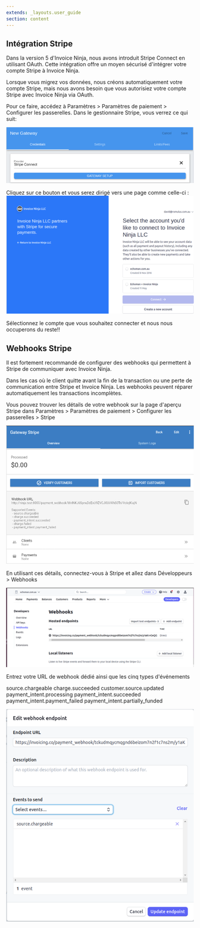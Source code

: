 ```yaml
---
extends: _layouts.user_guide
section: content
---
```


## Intégration Stripe

Dans la version 5 d'Invoice Ninja, nous avons introduit Stripe Connect en utilisant OAuth. Cette intégration offre un moyen sécurisé d'intégrer votre compte Stripe à Invoice Ninja.

Lorsque vous migrez vos données, nous créons automatiquement votre compte Stripe, mais nous avons besoin que vous autorisiez votre compte Stripe avec Invoice Ninja via OAuth.

Pour ce faire, accédez à Paramètres > Paramètres de paiement > Configurer les passerelles. Dans le gestionnaire Stripe, vous verrez ce qui suit:

![texte alternatif](/assets/images/stripe/stripe1.png "Connecter Stripe")

Cliquez sur ce bouton et vous serez dirigé vers une page comme celle-ci :
![texte alternatif](/assets/images/stripe/stripe2.png "OAuth Stripe")

Sélectionnez le compte que vous souhaitez connecter et nous nous occuperons du reste!!

## Webhooks Stripe

Il est fortement recommandé de configurer des webhooks qui permettent à Stripe de communiquer avec Invoice Ninja.

Dans les cas où le client quitte avant la fin de la transaction ou une perte de communication entre Stripe et Invoice Ninja. Les webhooks peuvent réparer automatiquement les transactions incomplètes.

Vous pouvez trouver les détails de votre webhook sur la page d'aperçu Stripe dans Paramètres > Paramètres de paiement > Configurer les passerelles > Stripe

![texte alternatif](/assets/images/stripe/stripe_webhook_overview_1.png "Paramètres Webhook Invoice Ninja")

En utilisant ces détails, connectez-vous à Stripe et allez dans Développeurs > Webhooks

![texte alternatif](/assets/images/stripe/stripe_webhook_overview_2.png "Édition de Webhook dans Stripe")

Entrez votre URL de webhook dédié ainsi que les cinq types d'événements

<x-info>
source.chargeable  
charge.succeeded  
customer.source.updated  
payment_intent.processing  
payment_intent.succeeded  
payment_intent.payment_failed  
payment_intent.partially_funded
</x-info>

![texte alternatif](/assets/images/stripe/stripe_webhook_overview_3.png "Ajouter des événements")